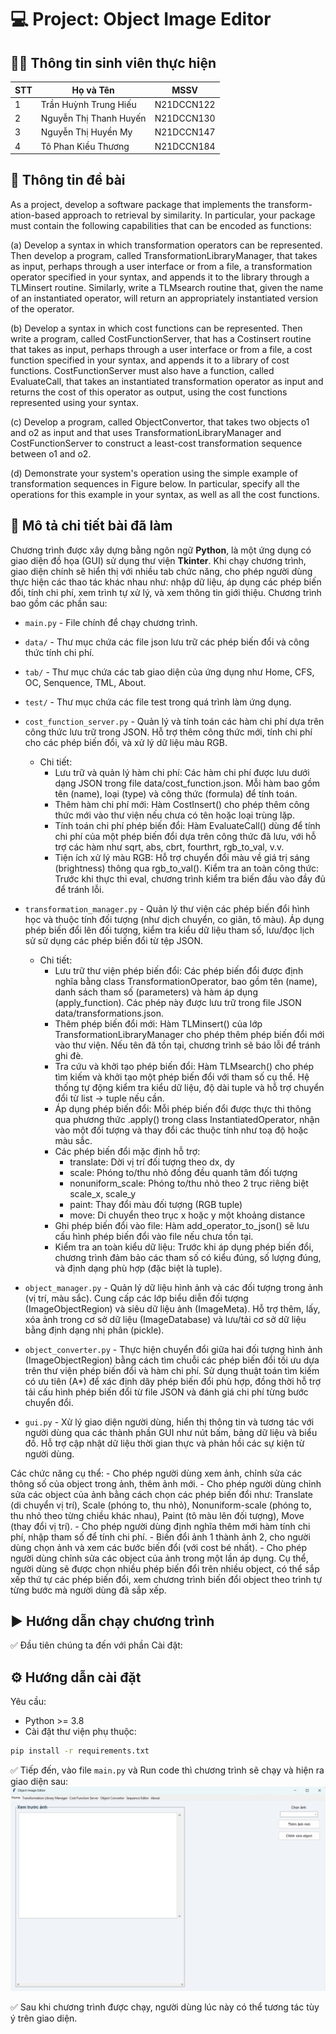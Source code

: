 # 💻 Project: Object Image Editor

## 👨‍🎓 Thông tin sinh viên thực hiện
| STT | Họ và Tên               | MSSV        |
|-----|--------------------------|-------------|
| 1   | Trần Huỳnh Trung Hiếu    | N21DCCN122  |
| 2   | Nguyễn Thị Thanh Huyến   | N21DCCN130  |
| 3   | Nguyễn Thị Huyền My      | N21DCCN147  |
| 4   | Tô Phan Kiều Thương      | N21DCCN184  |


## 📘 Thông tin đề bài
As a project, develop a software package that implements the transform-ation-based approach to retrieval by similarity. In particular, your package must contain the following capabilities that can be encoded as functions:

(a) Develop a syntax in which transformation operators can be represented. Then develop a program, called TransformationLibraryManager, that takes as input, perhaps through a user interface or from a file, a transformation operator specified in your syntax, and appends it to the library through a TLMinsert routine. Similarly, write a TLMsearch routine that, given the name of an instantiated operator, will return an appropriately instantiated version of the operator.

(b) Develop a syntax in which cost functions can be represented. Then write a program, called CostFunctionServer, that has a Costinsert routine that takes as input, perhaps through a user interface or from a file, a cost function specified in your syntax, and appends it to a library of cost functions. CostFunctionServer must also have a function, called EvaluateCall, that takes an instantiated transformation operator as input and returns the cost of this operator as output, using the cost functions represented using your syntax.

(c) Develop a program, called ObjectConvertor, that takes two objects o1 and o2 as input and that uses TransformationLibraryManager and CostFunctionServer to construct a least-cost transformation sequence between o1 and o2.

(d) Demonstrate your system's operation using the simple example of transformation sequences in Figure below. In particular, specify all the operations for this example in your syntax, as well as all the cost functions.

## 📝 Mô tả chi tiết bài đã làm
Chương trình được xây dựng bằng ngôn ngữ **Python**, là một ứng dụng có giao diện đồ họa (GUI) sử dụng thư viện **Tkinter**. Khi chạy chương trình, giao diện chính sẽ hiển thị với nhiều tab chức năng, cho phép người dùng thực hiện các thao tác khác nhau như: nhập dữ liệu, áp dụng các phép biến đổi, tính chi phí, xem trình tự xử lý, và xem thông tin giới thiệu.
Chương trình bao gồm các phần sau:
- `main.py` - File chính để chạy chương trình.
- `data/` - Thư mục chứa các file json lưu trữ các phép biến đổi và công thức tính chi phí.
- `tab/` - Thư mục chứa các tab giao diện của ứng dụng như Home, CFS, OC, Senquence, TML, About.
- `test/` - Thư mục chứa các file test trong quá trình làm ứng dụng.
- `cost_function_server.py` - Quản lý và tính toán các hàm chi phí dựa trên công thức lưu trữ trong JSON. Hỗ trợ thêm công thức mới, tính chi phí cho các phép biến đổi, và xử lý dữ liệu màu RGB.
    - Chi tiết:
        - Lưu trữ và quản lý hàm chi phí: Các hàm chi phí được lưu dưới dạng JSON trong file data/cost_function.json. Mỗi hàm bao gồm tên (name), loại (type) và công thức (formula) để tính toán.
        - Thêm hàm chi phí mới: Hàm CostInsert() cho phép thêm công thức mới vào thư viện nếu chưa có tên hoặc loại trùng lặp.
        - Tính toán chi phí phép biến đổi: Hàm EvaluateCall() dùng để tính chi phí của một phép biến đổi dựa trên công thức đã lưu, với hỗ trợ các hàm như sqrt, abs, cbrt, fourthrt, rgb_to_val, v.v.
        - Tiện ích xử lý màu RGB: Hỗ trợ chuyển đổi màu về giá trị sáng (brightness) thông qua rgb_to_val().
        Kiểm tra an toàn công thức: Trước khi thực thi eval, chương trình kiểm tra biến đầu vào đầy đủ để tránh lỗi.

- `transformation_manager.py` - Quản lý thư viện các phép biến đổi hình học và thuộc tính đối tượng (như dịch chuyển, co giãn, tô màu). Áp dụng phép biến đổi lên đối tượng, kiểm tra kiểu dữ liệu tham số, lưu/đọc lịch sử sử dụng các phép biến đổi từ tệp JSON.
    - Chi tiết:
        - Lưu trữ thư viện phép biến đổi: Các phép biến đổi được định nghĩa bằng class TransformationOperator, bao gồm tên (name), danh sách tham số (parameters) và hàm áp dụng (apply_function). Các phép này được lưu trữ trong file JSON data/transformations.json.
        - Thêm phép biến đổi mới: Hàm TLMinsert() của lớp TransformationLibraryManager cho phép thêm phép biến đổi mới vào thư viện. Nếu tên đã tồn tại, chương trình sẽ báo lỗi để tránh ghi đè.
        - Tra cứu và khởi tạo phép biến đổi: Hàm TLMsearch() cho phép tìm kiếm và khởi tạo một phép biến đổi với tham số cụ thể. Hệ thống tự động kiểm tra kiểu dữ liệu, độ dài tuple và hỗ trợ chuyển đổi từ list → tuple nếu cần.
        - Áp dụng phép biến đổi: Mỗi phép biến đổi được thực thi thông qua phương thức .apply() trong class InstantiatedOperator, nhận vào một đối tượng và thay đổi các thuộc tính như toạ độ hoặc màu sắc.
        - Các phép biến đổi mặc định hỗ trợ:
            - translate: Dời vị trí đối tượng theo dx, dy
            - scale: Phóng to/thu nhỏ đồng đều quanh tâm đối tượng
            - nonuniform_scale: Phóng to/thu nhỏ theo 2 trục riêng biệt scale_x, scale_y
            - paint: Thay đổi màu đối tượng (RGB tuple)
            - move: Di chuyển theo trục x hoặc y một khoảng distance
        - Ghi phép biến đổi vào file: Hàm add_operator_to_json() sẽ lưu cấu hình phép biến đổi vào file nếu chưa tồn tại.
        - Kiểm tra an toàn kiểu dữ liệu: Trước khi áp dụng phép biến đổi, chương trình đảm bảo các tham số có kiểu đúng, số lượng đúng, và định dạng phù hợp (đặc biệt là tuple).

- `object_manager.py` - Quản lý dữ liệu hình ảnh và các đối tượng trong ảnh (vị trí, màu sắc). Cung cấp các lớp biểu diễn đối tượng (ImageObjectRegion) và siêu dữ liệu ảnh (ImageMeta). Hỗ trợ thêm, lấy, xóa ảnh trong cơ sở dữ liệu (ImageDatabase) và lưu/tải cơ sở dữ liệu bằng định dạng nhị phân (pickle).
- `object_converter.py` - Thực hiện chuyển đổi giữa hai đối tượng hình ảnh (ImageObjectRegion) bằng cách tìm chuỗi các phép biến đổi tối ưu dựa trên thư viện phép biến đổi và hàm chi phí. Sử dụng thuật toán tìm kiếm có ưu tiên (A*) để xác định dãy phép biến đổi phù hợp, đồng thời hỗ trợ tải cấu hình phép biến đổi từ file JSON và đánh giá chi phí từng bước chuyển đổi.
- `gui.py` - Xử lý giao diện người dùng, hiển thị thông tin và tương tác với người dùng qua các thành phần GUI như nút bấm, bảng dữ liệu và biểu đồ. Hỗ trợ cập nhật dữ liệu thời gian thực và phản hồi các sự kiện từ người dùng.

Các chức năng cụ thể:
    - Cho phép người dùng xem ảnh, chỉnh sửa các thông số của object trong ảnh, thêm ảnh mới.
    - Cho phép người dùng chỉnh sửa các object của ảnh bằng cách chọn các phép biến đổi như: Translate (di chuyển vị trí), Scale (phóng to, thu nhỏ), Nonuniform-scale (phóng to, thu nhỏ theo từng chiều khác nhau), Paint (tô màu lên đối tượng), Move (thay đổi vị trí).
    - Cho phép người dùng định nghĩa thêm mới hàm tính chi phí, nhập tham số để tính chi phí.
    - Biến đổi ảnh 1 thành ảnh 2, cho người dùng chọn ảnh và xem các bước biến đổi (với cost bé nhất).
    - Cho phép người dùng chỉnh sửa các object của ảnh trong một lần áp dụng. Cụ thể, người dùng sẽ được chọn nhiều phép biến đổi trên nhiều object, có thể sắp xếp thứ tự các phép biến đổi, xem chương trình biến đổi object theo trình tự từng bước mà người dùng đã sắp xếp.

## ▶️ Hướng dẫn chạy chương trình
✅ Đầu tiên chúng ta đến với phần Cài đặt:
## ⚙️ Hướng dẫn cài đặt
Yêu cầu:
- Python >= 3.8
- Cài đặt thư viện phụ thuộc:

```bash
pip install -r requirements.txt
```
✅ Tiếp đến, vào file `main.py` và Run code thì chương trình sẽ chạy và hiện ra giao diện sau:
![Giao diện hiển thị sau khi run main.py](image.png) 

✅ Sau khi chương trình được chạy, người dùng lúc này có thể tương tác tùy ý trên giao diện.